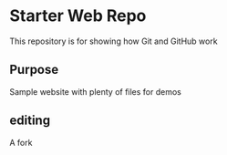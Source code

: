 # Starter Web Repo

This repository is for showing how Git and GitHub work

## Purpose

Sample website with plenty of files for demos

## editing 

A fork
